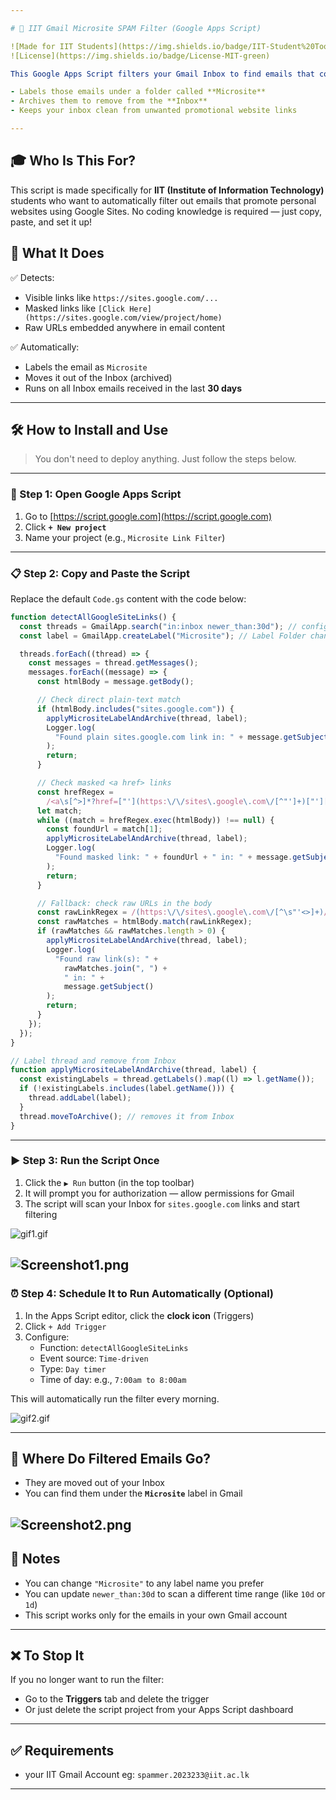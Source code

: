 ```yaml
---

# 📧 IIT Gmail Microsite SPAM Filter (Google Apps Script)

![Made for IIT Students](https://img.shields.io/badge/IIT-Student%20Tool-blue)
![License](https://img.shields.io/badge/License-MIT-green)

This Google Apps Script filters your Gmail Inbox to find emails that contain links to `sites.google.com`, even if they are **masked behind custom text** like "Click Here". It then:

- Labels those emails under a folder called **Microsite**
- Archives them to remove from the **Inbox**
- Keeps your inbox clean from unwanted promotional website links

---
```


## 🎓 Who Is This For?

This script is made specifically for **IIT (Institute of Information Technology)** students who want to automatically filter out emails that promote personal websites using Google Sites. No coding knowledge is required — just copy, paste, and set it up!

## 🚀 What It Does

✅ Detects:

- Visible links like `https://sites.google.com/...`
- Masked links like `[Click Here](https://sites.google.com/view/project/home)`
- Raw URLs embedded anywhere in email content

✅ Automatically:

- Labels the email as `Microsite`
- Moves it out of the Inbox (archived)
- Runs on all Inbox emails received in the last **30 days**

---

## 🛠️ How to Install and Use

> You don't need to deploy anything. Just follow the steps below.

---

### 🔧 Step 1: Open Google Apps Script

1. Go to [https://script.google.com](https://script.google.com)
2. Click **`+ New project`**
3. Name your project (e.g., `Microsite Link Filter`)

---

### 📋 Step 2: Copy and Paste the Script

Replace the default `Code.gs` content with the code below:

```javascript
function detectAllGoogleSiteLinks() {
  const threads = GmailApp.search("in:inbox newer_than:30d"); // configure the dates you need to scrap
  const label = GmailApp.createLabel("Microsite"); // Label Folder change if desired

  threads.forEach((thread) => {
    const messages = thread.getMessages();
    messages.forEach((message) => {
      const htmlBody = message.getBody();

      // Check direct plain-text match
      if (htmlBody.includes("sites.google.com")) {
        applyMicrositeLabelAndArchive(thread, label);
        Logger.log(
          "Found plain sites.google.com link in: " + message.getSubject()
        );
        return;
      }

      // Check masked <a href> links
      const hrefRegex =
        /<a\s[^>]*?href=["'](https:\/\/sites\.google\.com\/[^"']+)["'][^>]*?>.*?<\/a>/gi;
      let match;
      while ((match = hrefRegex.exec(htmlBody)) !== null) {
        const foundUrl = match[1];
        applyMicrositeLabelAndArchive(thread, label);
        Logger.log(
          "Found masked link: " + foundUrl + " in: " + message.getSubject()
        );
        return;
      }

      // Fallback: check raw URLs in the body
      const rawLinkRegex = /(https:\/\/sites\.google\.com\/[^\s"'<>]+)/gi;
      const rawMatches = htmlBody.match(rawLinkRegex);
      if (rawMatches && rawMatches.length > 0) {
        applyMicrositeLabelAndArchive(thread, label);
        Logger.log(
          "Found raw link(s): " +
            rawMatches.join(", ") +
            " in: " +
            message.getSubject()
        );
        return;
      }
    });
  });
}

// Label thread and remove from Inbox
function applyMicrositeLabelAndArchive(thread, label) {
  const existingLabels = thread.getLabels().map((l) => l.getName());
  if (!existingLabels.includes(label.getName())) {
    thread.addLabel(label);
  }
  thread.moveToArchive(); // removes it from Inbox
}
```

---

### ▶️ Step 3: Run the Script Once

1. Click the `▶️ Run` button (in the top toolbar)
2. It will prompt you for authorization — allow permissions for Gmail
3. The script will scan your Inbox for `sites.google.com` links and start filtering

![gif1.gif](media/gif1.gif)

## ![Screenshot1.png](media/Screenshot1.png)

### ⏰ Step 4: Schedule It to Run Automatically (Optional)

1. In the Apps Script editor, click the **clock icon** (Triggers)
2. Click `+ Add Trigger`
3. Configure:
   - Function: `detectAllGoogleSiteLinks`
   - Event source: `Time-driven`
   - Type: `Day timer`
   - Time of day: e.g., `7:00am to 8:00am`

This will automatically run the filter every morning.

![gif2.gif](media/gif2.gif)

---

## 📂 Where Do Filtered Emails Go?

- They are moved out of your Inbox
- You can find them under the **`Microsite`** label in Gmail

## ![Screenshot2.png](media/Screenshot2.png)

## 📌 Notes

- You can change `"Microsite"` to any label name you prefer
- You can update `newer_than:30d` to scan a different time range (like `10d` or `1d`)
- This script works only for the emails in your own Gmail account

---

## ❌ To Stop It

If you no longer want to run the filter:

- Go to the **Triggers** tab and delete the trigger
- Or just delete the script project from your Apps Script dashboard

---

## ✅ Requirements

- your IIT Gmail Account eg: `spammer.2023233@iit.ac.lk`

---
